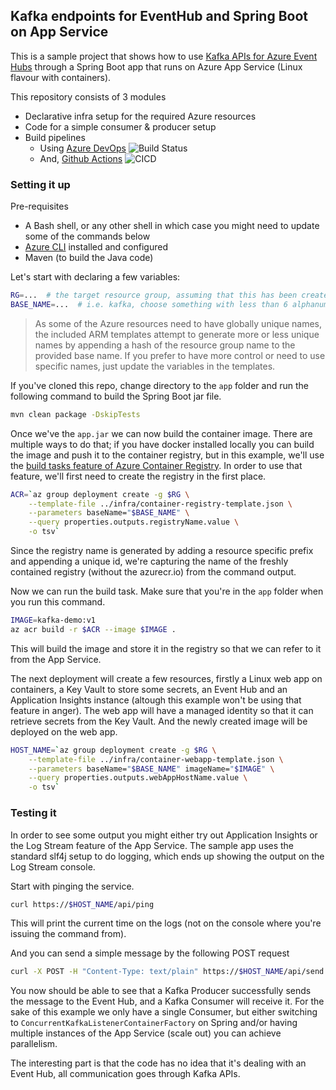 ## Kafka endpoints for EventHub and Spring Boot on App Service

This is a sample project that shows how to use [Kafka APIs for Azure Event Hubs](https://docs.microsoft.com/en-us/azure/event-hubs/event-hubs-for-kafka-ecosystem-overview) through a Spring Boot app that runs on Azure App Service (Linux flavour with containers).

This repository consists of 3 modules
- Declarative infra setup for the required Azure resources
- Code for a simple consumer & producer setup
- Build pipelines
  -  Using [Azure DevOps](https://azure.microsoft.com/en-us/services/devops/) ![Build Status](https://dev.azure.com/mueken/kafka-spring-demo/_apis/build/status/kafka-spring-demo?branchName=master)
  -  And, [Github Actions](https://github.com/features/actions) ![CICD](https://github.com/meken/kafka-spring-app-service/workflows/CICD/badge.svg)

### Setting it up
Pre-requisites
- A Bash shell, or any other shell in which case you might need to update some of the commands below
- [Azure CLI](https://docs.microsoft.com/en-us/cli/azure/?view=azure-cli-latest) installed and configured
- Maven (to build the Java code)

Let's start with declaring a few variables:
```bash
RG=...  # the target resource group, assuming that this has been created already
BASE_NAME=...  # i.e. kafka, choose something with less than 6 alphanumeric characters
```

> As some of the Azure resources need to have globally unique names, the included ARM templates attempt to
> generate more or less unique names by appending a hash of the resource group name to the provided base
> name. If you prefer to have more control or need to use specific names, just update the variables
> in the templates.

If you've cloned this repo, change directory to the ```app``` folder and run the following command to build
the Spring Boot jar file.
```bash
mvn clean package -DskipTests
```

Once we've the ```app.jar``` we can now build the container image. There are multiple ways to do that; if
you have docker installed locally you can build the image and push it to the container registry, but in this
example, we'll use the [build tasks feature of Azure Container Registry](https://docs.microsoft.com/en-us/azure/container-registry/container-registry-tutorial-quick-task). In order to use that feature, we'll first
need to create the registry in the first place.
```bash
ACR=`az group deployment create -g $RG \
    --template-file ../infra/container-registry-template.json \
    --parameters baseName="$BASE_NAME" \
    --query properties.outputs.registryName.value \
    -o tsv`
```
Since the registry name is generated by adding a resource specific prefix and appending a unique id, we're
capturing the name of the freshly contained registry (without the azurecr.io) from the command output.

Now we can run the build task. Make sure that you're in the ```app``` folder when you run this command.
```bash
IMAGE=kafka-demo:v1
az acr build -r $ACR --image $IMAGE .
```
This will build the image and store it in the registry so that we can refer to it from the App Service.

The next deployment will create a few resources, firstly a Linux web app on containers, a Key Vault to
store some secrets, an Event Hub and an Application Insights instance (altough this example won't be using
that feature in anger). The web app will have a managed identity so that it can retrieve secrets from the
Key Vault. And the newly created image will be deployed on the web app.
```bash
HOST_NAME=`az group deployment create -g $RG \
    --template-file ../infra/container-webapp-template.json \
    --parameters baseName="$BASE_NAME" imageName="$IMAGE" \
    --query properties.outputs.webAppHostName.value \
    -o tsv`
```

### Testing it
In order to see some output you might either try out Application Insights or the Log Stream feature of the
App Service. The sample app uses the standard slf4j setup to do logging, which ends up showing the output
on the Log Stream console.

Start with pinging the service.
```bash
curl https://$HOST_NAME/api/ping
```
This will print the current time on the logs (not on the console where you're issuing the command from).

And you can send a simple message by the following POST request
```bash
curl -X POST -H "Content-Type: text/plain" https://$HOST_NAME/api/send -d "Hello World!"
```
You now should be able to see that a Kafka Producer successfully sends the message to the Event Hub, and
a Kafka Consumer will receive it. For the sake of this example we only have a single Consumer, but
either switching to ```ConcurrentKafkaListenerContainerFactory``` on Spring and/or having multiple instances
of the App Service (scale out) you can achieve parallelism.

The interesting part is that the code has no idea that it's dealing with an Event Hub, all communication
goes through Kafka APIs.

